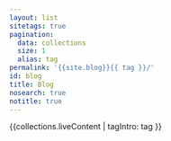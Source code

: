 ```yaml
---
layout: list
sitetags: true
pagination:
  data: collections
  size: 1
  alias: tag
permalink: '{{site.blog}}{{ tag }}/'
id: blog
title: Blog
nosearch: true
notitle: true
---
```

{{collections.liveContent | tagIntro: tag }}
